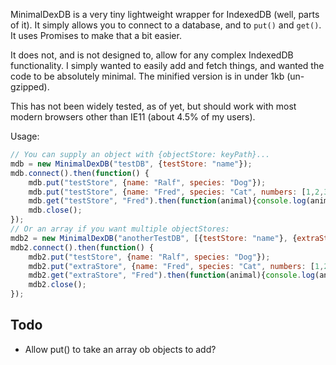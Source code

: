 MinimalDexDB is a very tiny lightweight wrapper for IndexedDB (well, parts of it). It simply allows you to connect to a database, and to `put()` and `get()`. It uses Promises to make that a bit easier.

It does not, and is not designed to, allow for any complex IndexedDB functionality. I simply wanted to easily add and fetch things, and wanted the code to be absolutely minimal. The minified version is in under 1kb (un-gzipped).

This has not been widely tested, as of yet, but should work with most modern browsers other than IE11 (about 4.5% of my users).

Usage:

```javascript
// You can supply an object with {objectStore: keyPath}...
mdb = new MinimalDexDB("testDB", {testStore: "name"});
mdb.connect().then(function() {
    mdb.put("testStore", {name: "Ralf", species: "Dog"});
    mdb.put("testStore", {name: "Fred", species: "Cat", numbers: [1,2,3]});
    mdb.get("testStore", "Fred").then(function(animal){console.log(animal.result)});
    mdb.close();
});
// Or an array if you want multiple objectStores:
mdb2 = new MinimalDexDB("anotherTestDB", [{testStore: "name"}, {extraStore: "name"}]);
mdb2.connect().then(function() {
    mdb2.put("testStore", {name: "Ralf", species: "Dog"});
    mdb2.put("extraStore", {name: "Fred", species: "Cat", numbers: [1,2,3]});
    mdb2.get("extraStore", "Fred").then(function(animal){console.log(animal.result)});
    mdb2.close();
});
```

## Todo

- Allow put() to take an array ob objects to add?